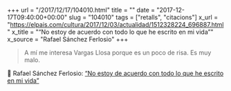 +++
url = "/2017/12/17/104010.html"
title = ""
date = "2017-12-17T09:40:00+00:00"
slug = "104010"
tags = ["retalls", "citacions"]
x_url = "https://elpais.com/cultura/2017/12/03/actualidad/1512328224_696887.html"
x_title = "“No estoy de acuerdo con todo lo que he escrito en mi vida”"
x_source = "Rafael Sánchez Ferlosio"
+++

> A mí me interesa Vargas Llosa porque es un poco de risa. Es muy malo.

📎 Rafael Sánchez Ferlosio: [“No estoy de acuerdo con todo lo que he escrito en mi vida”](https://elpais.com/cultura/2017/12/03/actualidad/1512328224_696887.html)
